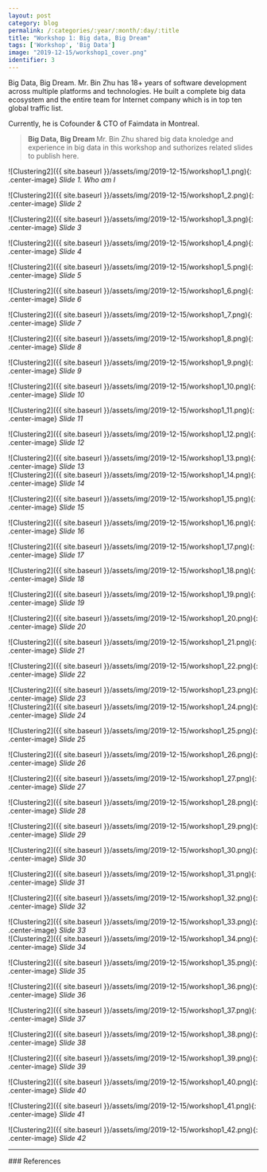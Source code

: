 ```yaml
---
layout: post
category: blog
permalink: /:categories/:year/:month/:day/:title
title: "Workshop 1: Big data, Big Dream"
tags: ['Workshop', 'Big Data']
image: "2019-12-15/workshop1_cover.png"
identifier: 3
---
```


Big Data, Big Dream. Mr. Bin Zhu has 18+ years of software development across multiple platforms and technologies. He built a complete big data ecosystem and the entire team for Internet company which is in top ten global traffic list. 

Currently, he is Cofounder & CTO of Faimdata in Montreal.

<!--more-->

<blockquote class="tip">
<strong>Big Data, Big Dream </strong> Mr. Bin Zhu shared big data knoledge and experience in big data in this workshop and suthorizes related slides to publish here.
</blockquote>

![Clustering2]({{ site.baseurl }}/assets/img/2019-12-15/workshop1_1.png){: .center-image}
<em class="figure">Slide 1. Who am I</em>
<br>

![Clustering2]({{ site.baseurl }}/assets/img/2019-12-15/workshop1_2.png){: .center-image}
<em class="figure">Slide 2</em>
<br>

![Clustering2]({{ site.baseurl }}/assets/img/2019-12-15/workshop1_3.png){: .center-image}
<em class="figure">Slide 3</em>
<br>

![Clustering2]({{ site.baseurl }}/assets/img/2019-12-15/workshop1_4.png){: .center-image}
<em class="figure">Slide 4</em>
<br>


![Clustering2]({{ site.baseurl }}/assets/img/2019-12-15/workshop1_5.png){: .center-image}
<em class="figure">Slide 5</em>
<br>


![Clustering2]({{ site.baseurl }}/assets/img/2019-12-15/workshop1_6.png){: .center-image}
<em class="figure">Slide 6</em>
<br>

![Clustering2]({{ site.baseurl }}/assets/img/2019-12-15/workshop1_7.png){: .center-image}
<em class="figure">Slide 7</em>
<br>

![Clustering2]({{ site.baseurl }}/assets/img/2019-12-15/workshop1_8.png){: .center-image}
<em class="figure">Slide 8</em>
<br>

![Clustering2]({{ site.baseurl }}/assets/img/2019-12-15/workshop1_9.png){: .center-image}
<em class="figure">Slide 9</em>
<br>

![Clustering2]({{ site.baseurl }}/assets/img/2019-12-15/workshop1_10.png){: .center-image}
<em class="figure">Slide 10</em>
<br>

![Clustering2]({{ site.baseurl }}/assets/img/2019-12-15/workshop1_11.png){: .center-image}
<em class="figure">Slide 11</em>
<br>

![Clustering2]({{ site.baseurl }}/assets/img/2019-12-15/workshop1_12.png){: .center-image}
<em class="figure">Slide 12</em>
<br>


![Clustering2]({{ site.baseurl }}/assets/img/2019-12-15/workshop1_13.png){: .center-image}
<em class="figure">Slide 13</em>
<br>
![Clustering2]({{ site.baseurl }}/assets/img/2019-12-15/workshop1_14.png){: .center-image}
<em class="figure">Slide 14</em>
<br>


![Clustering2]({{ site.baseurl }}/assets/img/2019-12-15/workshop1_15.png){: .center-image}
<em class="figure">Slide 15</em>
<br>


![Clustering2]({{ site.baseurl }}/assets/img/2019-12-15/workshop1_16.png){: .center-image}
<em class="figure">Slide 16</em>
<br>

![Clustering2]({{ site.baseurl }}/assets/img/2019-12-15/workshop1_17.png){: .center-image}
<em class="figure">Slide 17</em>
<br>

![Clustering2]({{ site.baseurl }}/assets/img/2019-12-15/workshop1_18.png){: .center-image}
<em class="figure">Slide 18</em>
<br>

![Clustering2]({{ site.baseurl }}/assets/img/2019-12-15/workshop1_19.png){: .center-image}
<em class="figure">Slide 19</em>
<br>


![Clustering2]({{ site.baseurl }}/assets/img/2019-12-15/workshop1_20.png){: .center-image}
<em class="figure">Slide 20</em>
<br>

![Clustering2]({{ site.baseurl }}/assets/img/2019-12-15/workshop1_21.png){: .center-image}
<em class="figure">Slide 21</em>
<br>

![Clustering2]({{ site.baseurl }}/assets/img/2019-12-15/workshop1_22.png){: .center-image}
<em class="figure">Slide 22</em>
<br>


![Clustering2]({{ site.baseurl }}/assets/img/2019-12-15/workshop1_23.png){: .center-image}
<em class="figure">Slide 23</em>
<br>
![Clustering2]({{ site.baseurl }}/assets/img/2019-12-15/workshop1_24.png){: .center-image}
<em class="figure">Slide 24</em>
<br>


![Clustering2]({{ site.baseurl }}/assets/img/2019-12-15/workshop1_25.png){: .center-image}
<em class="figure">Slide 25</em>
<br>


![Clustering2]({{ site.baseurl }}/assets/img/2019-12-15/workshop1_26.png){: .center-image}
<em class="figure">Slide 26</em>
<br>

![Clustering2]({{ site.baseurl }}/assets/img/2019-12-15/workshop1_27.png){: .center-image}
<em class="figure">Slide 27</em>
<br>

![Clustering2]({{ site.baseurl }}/assets/img/2019-12-15/workshop1_28.png){: .center-image}
<em class="figure">Slide 28</em>
<br>

![Clustering2]({{ site.baseurl }}/assets/img/2019-12-15/workshop1_29.png){: .center-image}
<em class="figure">Slide 29</em>
<br>


![Clustering2]({{ site.baseurl }}/assets/img/2019-12-15/workshop1_30.png){: .center-image}
<em class="figure">Slide 30</em>
<br>

![Clustering2]({{ site.baseurl }}/assets/img/2019-12-15/workshop1_31.png){: .center-image}
<em class="figure">Slide 31</em>
<br>

![Clustering2]({{ site.baseurl }}/assets/img/2019-12-15/workshop1_32.png){: .center-image}
<em class="figure">Slide 32</em>
<br>


![Clustering2]({{ site.baseurl }}/assets/img/2019-12-15/workshop1_33.png){: .center-image}
<em class="figure">Slide 33</em>
<br>
![Clustering2]({{ site.baseurl }}/assets/img/2019-12-15/workshop1_34.png){: .center-image}
<em class="figure">Slide 34</em>
<br>


![Clustering2]({{ site.baseurl }}/assets/img/2019-12-15/workshop1_35.png){: .center-image}
<em class="figure">Slide 35</em>
<br>


![Clustering2]({{ site.baseurl }}/assets/img/2019-12-15/workshop1_36.png){: .center-image}
<em class="figure">Slide 36</em>
<br>

![Clustering2]({{ site.baseurl }}/assets/img/2019-12-15/workshop1_37.png){: .center-image}
<em class="figure">Slide 37</em>
<br>

![Clustering2]({{ site.baseurl }}/assets/img/2019-12-15/workshop1_38.png){: .center-image}
<em class="figure">Slide 38</em>
<br>

![Clustering2]({{ site.baseurl }}/assets/img/2019-12-15/workshop1_39.png){: .center-image}
<em class="figure">Slide 39</em>
<br>

![Clustering2]({{ site.baseurl }}/assets/img/2019-12-15/workshop1_40.png){: .center-image}
<em class="figure">Slide 40</em>
<br>

![Clustering2]({{ site.baseurl }}/assets/img/2019-12-15/workshop1_41.png){: .center-image}
<em class="figure">Slide 41</em>
<br>

![Clustering2]({{ site.baseurl }}/assets/img/2019-12-15/workshop1_42.png){: .center-image}
<em class="figure">Slide 42</em>
<br>

<hr class="with-margin">
### References
<ol>
</ol>
